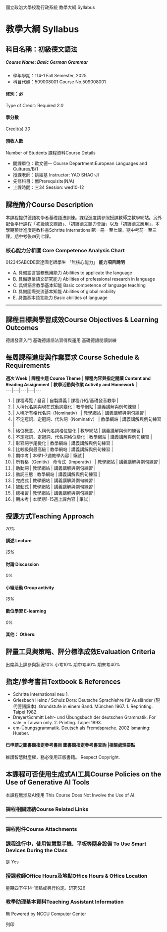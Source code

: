 國立政治大學校務行政系統 教學大綱 Syllabus
# 教學大綱 Syllabus
##  科目名稱：初級德文語法 
#####  Course Name: Basic German Grammar
  * 學年學期：114-1 Fall Semester, 2025 
  * 科目代碼：509008001 Course No.509008001


#### 修別：必
Type of Credit: Required 
_2.0_
#### 學分數
Credit(s)
_30_
#### 預收人數
Number of Students
課程資料Course Details
  * 開課單位：歐文德一 Course Department:European Languages and Cultures/B/1 
  * 授課老師：姚紹基 Instructor: YAO SHAO-JI 
  * 先修科目：無Prerequisite(N/A)
  * 上課時間：三34 Session: wed10-12


##  課程簡介Course Description
本課程提供德語初學者基礎語法訓練。課程進度請參照授課教師之教學網站。另外配合平行課程「初級德文閱讀」、「初級德文聽力會話」以及「初級德文應用」，本學期預計進度是教科書Schritte International第一冊一至七課。期中考前一至三課，期中考後四到七課。
###  核心能力分析圖 Core Competence Analysis Chart
012345ABCDE雷達圖老師學生
「無核心能力」 
**能力項目說明**
  * A. 具備語言實務應用能力 Abilities to applicate the language
  * B. 具備專業語文研究能力 Abilities of professional research in language
  * C. 具備語言教學基本知能 Basic competence of language teaching
  * D. 具備國際交流基本知能 Abilities of global mobility
  * E. 具備基本語言能力 Basic abilities of language


* * *
##  課程目標與學習成效Course Objectives & Learning Outcomes 
德語發音入門
基礎德語語法習得與運用
基礎德語閱讀訓練
##  每周課程進度與作業要求 Course Schedule & Requirements
**週次 Week** |  **課程主題 Course Theme** |  **課程內容與指定閱讀 Content and Reading Assignment** |  **教學活動與作業 Activity and Homework** |   
---|---|---|---|---  
1. |  課程導覽 / 發音 |  自製講義 |  課程介紹/基礎發音教學 |   
2. |  人稱代名詞與現在式動詞變化 |  教學網站 |  講義講解與例句練習 |   
3. |  人稱所有格代名詞（Nominativ） |  教學網站 |  講義講解與例句練習 |   
4. |  不定冠詞、定冠詞、代名詞（Nominativ） |  教學網站 |  講義講解與例句練習 |   
5. |  格位概念、人稱代名詞格位變化 |  教學網站 |  講義講解與例句練習 |   
6. |  不定冠詞、定冠詞、代名詞格位變化 |  教學網站 |  講義講解與例句練習 |   
7. |  形容詞字尾變化 |  教學網站 |  講義講解與例句練習 |   
8. |  比較級與最高級 |  教學網站 |  講義講解與例句練習 |   
9. |  期中考 |  本學1-7週教學內容 |  筆試 |   
10. |  所有格（Genitiv） 命令式（Imperativ） |  教學網站 |  講義講解與例句練習 |   
11. |  助動詞 |  教學網站 |  講義講解與例句練習 |   
12. |  動詞三態 |  教學網站 |  講義講解與例句練習 |   
13. |  完成式 |  教學網站 |  講義講解與例句練習 |   
14. |  被動式 |  教學網站 |  講義講解與例句練習 |   
15. |  總複習 |  教學網站 |  講義講解與例句練習 |   
16. |  期末考 |  本學期1-15週上課內容 |  筆試 |   
##  授課方式Teaching Approach
_70%_
####  講述 Lecture
_15%_
####  討論 Discussion
_0%_
####  小組活動 Group activity
_15%_
####  數位學習 E-learning
_0%_
####  其他： Others:
##  評量工具與策略、評分標準成效Evaluation Criteria
出席與上課參與狀況10%
小考10%
期中考40%
期末考40%
##  指定/參考書目Textbook & References
- Schritte International neu 1. 
- Griesbach Heinz / Schulz Dora: Deutsche Sprachlehre für Ausländer (現代德語讀本). Grundstufe in einem Band. München 1967. 1. Reprinting. Taipei 1982.
- Dreyer/Schmitt Lehr- und Übungsbuch der deutschen Grammatik. For sale in Taiwan only. 2. Printing. Taipei 1993.
- em-Übungsgrammatik. Deutsch als Fremdsprache. 2002 Ismaning: Hueber.
####  已申請之圖書館指定參考書目  圖書館指定參考書查詢 |相關處理要點
維護智慧財產權，務必使用正版書籍。 Respect Copyright.
##  本課程可否使用生成式AI工具Course Policies on the Use of Generative AI Tools
本課程無涉及AI使用 This Course Does Not Involve the Use of AI.
###  課程相關連結Course Related Links
* * *
###  課程附件Course Attachments
###  課程進行中，使用智慧型手機、平板等隨身設備 To Use Smart Devices During the Class
是  Yes
###  授課教師Office Hours及地點Office Hours & Office Location
星期四下午14-16點或另行約定。研究526
###  教學助理基本資料Teaching Assistant Information
無
Powered by NCCU Computer Center
  
列印
